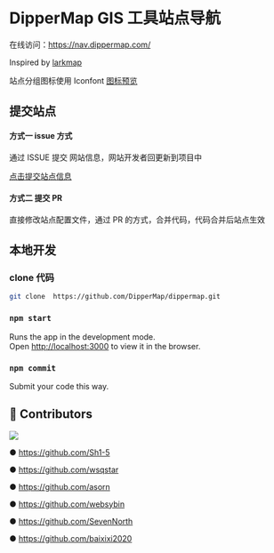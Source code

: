 # DipperMap GIS 工具站点导航

在线访问：https://nav.dippermap.com/

Inspired by [larkmap](https://larkmap.com/)

站点分组图标使用 Iconfont [图标预览](https://at.alicdn.com/t/project/4354752/0222451a-1d85-4919-a555-fcf0ed1d7363.html?spm=a313x.manage_type_myprojects.i1.7.79523a81KuPc2X)

## 提交站点

#### 方式一 issue 方式

通过 ISSUE 提交 网站信息，网站开发者回更新到项目中

[点击提交站点信息](https://github.com/DipperMap/dippermap/issues/new?assignees=&labels=&projects=&template=site_report.yml)

#### 方式二 提交 PR

直接修改站点配置文件，通过 PR 的方式，合并代码，代码合并后站点生效

## 本地开发

### clone 代码

```bash
git clone  https://github.com/DipperMap/dippermap.git
```

### `npm start`

Runs the app in the development mode.\
Open [http://localhost:3000](http://localhost:3000) to view it in the browser.

### `npm commit`

Submit your code this way.

## 👬 Contributors

<a href="https://github.com/DipperMap/dippermap/graphs/contributors">
  <img src="https://contrib.rocks/image?repo=DipperMap/dippermap" />
</a>


● https://github.com/Sh1-5

● https://github.com/wsqstar

● https://github.com/asorn

● https://github.com/websybin

● https://github.com/SevenNorth

● https://github.com/baixixi2020

